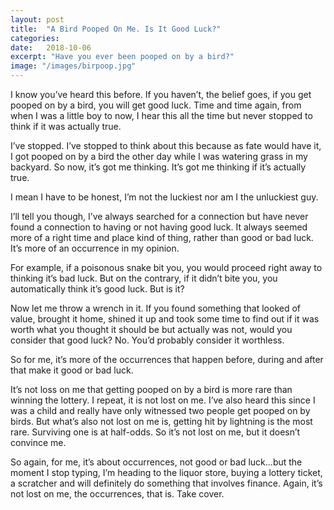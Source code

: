 ```yaml
---
layout: post
title:  "A Bird Pooped On Me. Is It Good Luck?"
categories: 
date:   2018-10-06
excerpt: "Have you ever been pooped on by a bird?"
image: "/images/birpoop.jpg"
---
```

I know you’ve heard this before. If you haven’t, the belief goes, if you get pooped on by a bird, you will get good luck. Time and time again, from when I was a little boy to now, I hear this all the time but never stopped to think if it was actually true.

I’ve stopped. I’ve stopped to think about this because as fate would have it, I got pooped on by a bird the other day while I was watering grass in my backyard. So now, it’s got me thinking. It’s got me thinking if it’s actually true.

I mean I have to be honest, I’m not the luckiest nor am I the unluckiest guy.

I’ll tell you though, I’ve always searched for a connection but have never found a connection to having or not having good luck. It always seemed more of a right time and place kind of thing, rather than good or bad luck. It’s more of an occurrence in my opinion.

For example, if a poisonous snake bit you, you would proceed right away to thinking it’s bad luck. But on the contrary, if it didn’t bite you, you automatically think it’s good luck. But is it?

Now let me throw a wrench in it. If you found something that looked of value, brought it home, shined it up and took some time to find out if it was worth what you thought it should be but actually was not, would you consider that good luck? No. You’d probably consider it worthless.

So for me, it’s more of the occurrences that happen before, during and after that make it good or bad luck.

It’s not loss on me that getting pooped on by a bird is more rare than winning the lottery. I repeat, it is not lost on me. I’ve also heard this since I was a child and really have only witnessed two people get pooped on by birds. But what’s also not lost on me is, getting hit by lightning is the most rare. Surviving one is at half-odds. So it’s not lost on me, but it doesn’t convince me.

So again, for me, it’s about occurrences, not good or bad luck...but the moment I stop typing, I’m heading to the liquor store, buying a lottery ticket, a scratcher and will definitely do something that involves finance. Again, it’s not lost on me, the occurrences, that is. Take cover.
